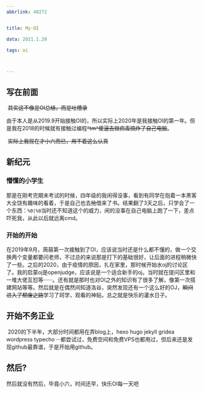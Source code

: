 ```yaml
---
abbrlink: 40272


title: My-OI

data: 2021.1.20

tags: oi



---
```










## 写在前面

​	~~其实这不像是OI总结，而是吐槽录~~

​	由于本人是从2019.9开始接触OI的，所以实际上2020年是我接触OI的第一年。但是我在2018的时候就有接触过编程~~^tm^傻逼去做病毒搞炸了自己电脑~~。

​	~~实际上我现在才小六而已，用不着这么认真~~

<!-- more -->

## 新纪元

### 懵懂的小学生

​	那是在刚考完期末考试的时候，四年级的我闲得没事，看到有同学在抱着一本黑客大全饶有趣味的看着，于是自己也去~~抢~~借来了书。结果翻了3天之后，只学会了一个东西：`%0|%0`当时还不知道这个的威力，闲的没事在自己电脑上跑了一下，差点吓死我，从此以后就远离cmd。

### 开始的开始

​	在2019年9月，蒟蒻第一次接触到了OI，应该说当时还是什么都不懂的，做一个交换两个变量都要问老师，不过总的来说那是打下的基础很好，让后面的进程稍微快了一些。之后的2020，由于疫情的原因，扎在家里，那时候开始水oj的讨论区了。我的启蒙oj是openjudge，应该说是一个适合新手的oj。当时就在提问区里和一堆大佬互怼等······。还有就是那时也对OI之外的知识有了很多了解，像第一次搭建网站等等。然后就是在偶然间知道洛谷，突然发现还有一个这么好的OJ，~~瞬间进入了颓废之路~~学习了珂学，观看的神贴，总之就是快乐的灌水日子。

## 开始不务正业

​	2020的下半年，大部分时间都用在弄blog上，hexo hugo jekyll gridea wordpress typecho ···都尝试过，免费空间和免费VPS也都用过，但后来还是发现github最靠谱，于是开始用github。

## 然后?

然后就没有然后，毕竟小六，时间还早，快乐OI每一天吧





​	

 

